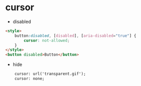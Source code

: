 # cursor

- disabled
``` html
<style>
    button:disabled, [disabled], [aria-disabled="true"] {
        cursor: not-allowed;
    }
</style>
<button disabled>Button</button>
```

- hide
``` html
    cursor: url('transparent.gif');
    cursor: none;
```

